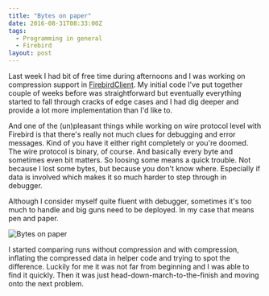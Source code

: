 ```yaml
---
title: "Bytes on paper"
date: 2016-08-31T08:33:00Z
tags:
  - Programming in general
  - Firebird
layout: post
---
```

Last week I had bit of free time during afternoons and I was working on compression support in [FirebirdClient][1]. My initial code I've put together couple of weeks before was straightforward but eventually everything started to fall through cracks of edge cases and I had dig deeper and provide a lot more implementation than I'd like to. 

<!-- excerpt -->

And one of the (un)pleasant things while working on wire protocol level with Firebird is that there's really not much clues for debugging and error messages. Kind of you have it either right completely or you're doomed. The wire protocol is binary, of course. And basically every byte and sometimes even bit matters. So loosing some means a quick trouble. Not because I lost some bytes, but because you don't know where. Especially if data is involved which makes it so much harder to step through in debugger.

Although I consider myself quite fluent with debugger, sometimes it's too much to handle and big guns need to be deployed. In my case that means pen and paper.

![Bytes on paper](/i/233570/bytes.jpg)

I started comparing runs without compression and with compression, inflating the compressed data in helper code and trying to spot the difference. Luckily for me it was not far from beginning and I was able to find it quickly. Then it was just head-down-march-to-the-finish and moving onto the next problem.   

[1]: http://www.firebirdsql.org/en/net-provider/